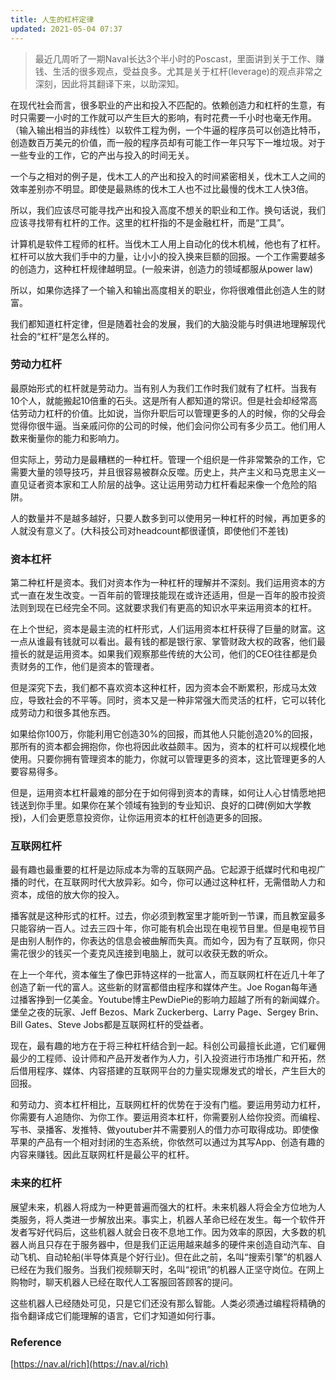 ```yaml
---
title: 人生的杠杆定律
updated: 2021-05-04 07:37
---
```


> 最近几周听了一期Naval长达3个半小时的Poscast，里面讲到关于工作、赚钱、生活的很多观点，受益良多。尤其是关于杠杆(leverage)的观点非常之深刻，因此将其翻译下来，以助深知。

在现代社会而言，很多职业的产出和投入不匹配的。依赖创造力和杠杆的生意，有时只需要一小时的工作就可以产生巨大的影响，有时花费一千小时也毫无作用。（输入输出相当的非线性）以软件工程为例，一个牛逼的程序员可以创造比特币，创造数百万美元的价值，而一般的程序员却有可能工作一年只写下一堆垃圾。对于一些专业的工作，它的产出与投入的时间无关。

一个与之相对的例子是，伐木工人的产出和投入的时间紧密相关，伐木工人之间的效率差别亦不明显。即使是最熟练的伐木工人也不过比最慢的伐木工人快3倍。

所以，我们应该尽可能寻找产出和投入高度不想关的职业和工作。换句话说，我们应该寻找带有杠杆的工作。这里的杠杆指的不是金融杠杆，而是“工具”。

计算机是软件工程师的杠杆。当伐木工人用上自动化的伐木机械，他也有了杠杆。杠杆可以放大我们手中的力量，让小小的投入换来巨额的回报。一个工作需要越多的创造力，这种杠杆规律越明显。(一般来讲，创造力的领域都服从power law)

所以，如果你选择了一个输入和输出高度相关的职业，你将很难借此创造人生的财富。

我们都知道杠杆定律，但是随着社会的发展，我们的大脑没能与时俱进地理解现代社会的“杠杆”是怎么样的。

### 劳动力杠杆

最原始形式的杠杆就是劳动力。当有别人为我们工作时我们就有了杠杆。当我有10个人，就能搬起10倍重的石头。这是所有人都知道的常识。但是社会却经常高估劳动力杠杆的价值。比如说，当你升职后可以管理更多的人的时候，你的父母会觉得你很牛逼。当亲戚问你的公司的时候，他们会问你公司有多少员工。他们用人数来衡量你的能力和影响力。

但实际上，劳动力是最糟糕的一种杠杆。管理一个组织是一件非常繁杂的工作，它需要大量的领导技巧，并且很容易被群众反噬。历史上，共产主义和马克思主义一直见证者资本家和工人阶层的战争。这让运用劳动力杠杆看起来像一个危险的陷阱。

人的数量并不是越多越好，只要人数多到可以使用另一种杠杆的时候，再加更多的人就没有意义了。(大科技公司对headcount都很谨慎，即使他们不差钱)

### 资本杠杆

第二种杠杆是资本。我们对资本作为一种杠杆的理解并不深刻。我们运用资本的方式一直在发生改变。一百年前的管理技能现在或许还适用，但是一百年的股市投资法则到现在已经完全不同。这就要求我们有更高的知识水平来运用资本的杠杆。

在上个世纪，资本是最主流的杠杆形式，人们运用资本杠杆获得了巨量的财富。这一点从谁最有钱就可以看出。最有钱的都是银行家、掌管财政大权的政客，他们最擅长的就是运用资本。如果我们观察那些传统的大公司，他们的CEO往往都是负责财务的工作，他们是资本的管理者。

但是深究下去，我们都不喜欢资本这种杠杆，因为资本会不断累积，形成马太效应，导致社会的不平等。同时，资本又是一种非常强大而灵活的杠杆，它可以转化成劳动力和很多其他东西。

如果给你100万，你能利用它创造30%的回报，而其他人只能创造20%的回报，那所有的资本都会拥抱你，你也将因此收益颇丰。因为，资本的杠杆可以规模化地使用。只要你拥有管理资本的能力，你就可以管理更多的资本，这比管理更多的人要容易得多。

但是，运用资本杠杆最难的部分在于如何得到资本的青睐，如何让人心甘情愿地把钱送到你手里。如果你在某个领域有独到的专业知识、良好的口碑(例如大学教授)，人们会更愿意投资你，让你运用资本的杠杆创造更多的回报。

### 互联网杠杆

最有趣也最重要的杠杆是边际成本为零的互联网产品。它起源于纸媒时代和电视广播的时代，在互联网时代大放异彩。如今，你可以通过这种杠杆，无需借助人力和资本，成倍的放大你的投入。

播客就是这种形式的杠杆。过去，你必须到教室里才能听到一节课，而且教室最多只能容纳一百人。过去三四十年，你可能有机会出现在电视节目里。但是电视节目是由别人制作的，你表达的信息会被曲解而失真。而如今，因为有了互联网，你只需花很少的钱买一个麦克风连接到电脑上，就可以收获无数的听众。

在上一个年代，资本催生了像巴菲特这样的一批富人，而互联网杠杆在近几十年了创造了新一代的富人。这些新的财富都借由程序和媒体产生。Joe Rogan每年通过播客挣到一亿美金。Youtube博主PewDiePie的影响力超越了所有的新闻媒介。堡垒之夜的玩家、Jeff Bezos、Mark Zuckerberg、Larry Page、Sergey Brin、Bill Gates、Steve Jobs都是互联网杠杆的受益者。

现在，最有趣的地方在于将三种杠杆结合到一起。科创公司最擅长此道，它们雇佣最少的工程师、设计师和产品开发者作为人力，引入投资进行市场推广和开拓，然后借用程序、媒体、内容搭建的互联网平台的力量实现爆发式的增长，产生巨大的回报。

和劳动力、资本杠杆相比，互联网杠杆的优势在于没有门槛。要运用劳动力杠杆，你需要有人追随你、为你工作。要运用资本杠杆，你需要别人给你投资。而编程、写书、录播客、发推特、做youtuber并不需要别人的借力亦可取得成功。即使像苹果的产品有一个相对封闭的生态系统，你依然可以通过为其写App、创造有趣的内容来赚钱。因此互联网杠杆是最公平的杠杆。

### 未来的杠杆

展望未来，机器人将成为一种更普遍而强大的杠杆。未来机器人将会全方位地为人类服务，将人类进一步解放出来。事实上，机器人革命已经在发生。每一个软件开发者写好代码后，这些机器人就会日夜不息地工作。因为效率的原因，大多数的机器人尚且只存在于服务器中，但是我们正运用越来越多的硬件来创造自动汽车、自动飞机、自动轮船(半导体真是个好行业)。但在此之前，名叫“搜索引擎”的机器人已经在为我们服务。当我们视频聊天时，名叫“视讯”的机器人正坚守岗位。在网上购物时，聊天机器人已经在取代人工客服回答顾客的提问。

这些机器人已经随处可见，只是它们还没有那么智能。人类必须通过编程将精确的指令翻译成它们能理解的语言，它们才知道如何行事。

### Reference

[https://nav.al/rich](https://nav.al/rich)



